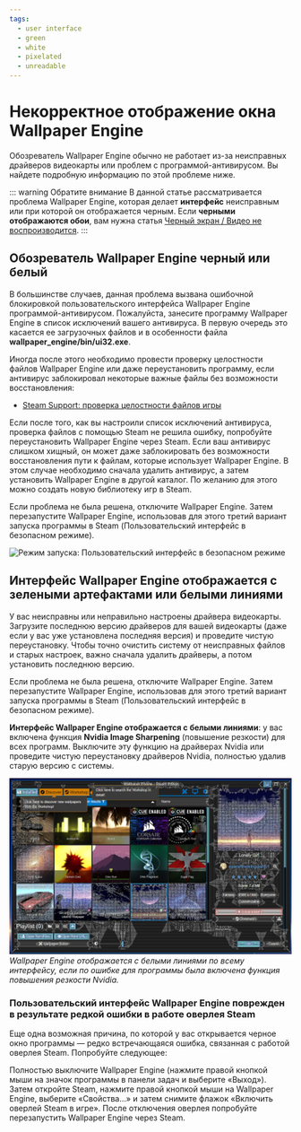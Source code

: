 ```yaml
---
tags:
  - user interface
  - green
  - white
  - pixelated
  - unreadable
---
```


# Некорректное отображение окна Wallpaper Engine

Обозреватель Wallpaper Engine обычно не работает из-за неисправных драйверов видеокарты или проблем с программой-антивирусом. Вы найдете подробную информацию по этой проблеме ниже.

::: warning
Обратите внимание В данной статье рассматривается проблема Wallpaper Engine, которая делает **интерфейс** неисправным или при которой он отображается черным. Если **черными отображаются обои**, вам нужна статья [Черный экран / Видео не воспроизводится](/noshow/notplaying.html).
:::

## Обозреватель Wallpaper Engine черный или белый

В большинстве случаев, данная проблема вызвана ошибочной блокировкой пользовательского интерфейса Wallpaper Engine программой-антивирусом. Пожалуйста, занесите программу Wallpaper Engine в список исключений вашего антивируса. В первую очередь это касается ее загрузочных файлов и в особенности файла **wallpaper_engine/bin/ui32.exe**.

Иногда после этого необходимо провести проверку целостности файлов Wallpaper Engine или даже переустановить программу, если антивирус заблокировал некоторые важные файлы без возможности восстановления:

* [Steam Support: проверка целостности файлов игры](https://support.steampowered.com/kb_article.php?ref=2037-QEUH-3335)

Если после того, как вы настроили список исключений антивируса, проверка файлов с помощью Steam не решила ошибку, попробуйте переустановить Wallpaper Engine через Steam. Если ваш антивирус слишком хищный, он может даже заблокировать без возможности восстановления пути к файлам, которые использует Wallpaper Engine. В этом случае необходимо сначала удалить антивирус, а затем установить Wallpaper Engine в другой каталог. По желанию для этого можно создать новую библиотеку игр в Steam.

Если проблема не была решена, отключите Wallpaper Engine. Затем перезапустите Wallpaper Engine, использовав для этого третий вариант запуска программы в Steam (Пользовательский интерфейс в безопасном режиме).

![Режим запуска: Пользовательский интерфейс в безопасном режиме](/img/faq/steam_launch_option.jpg)

## Интерфейс Wallpaper Engine отображается с зелеными артефактами или белыми линиями

У вас неисправны или неправильно настроены драйвера видеокарты. Загрузите последнюю версию драйверов для вашей видеокарты (даже если у вас уже установлена последняя версия) и проведите чистую переустановку. Чтобы точно очистить систему от неисправных файлов и старых настроек, важно сначала удалить драйверы, а потом установить последнюю версию.

Если проблема не была решена, отключите Wallpaper Engine. Затем перезапустите Wallpaper Engine, использовав для этого третий вариант запуска программы в Steam (Пользовательский интерфейс в безопасном режиме).

**Интерфейс Wallpaper Engine отображается с белыми линиями**: у вас включена функция **Nvidia Image Sharpening** (повышение резкости) для всех программ. Выключите эту функцию на драйверах Nvidia или проведите чистую переустановку драйверов Nvidia, полностью удалив старую версию с системы.

![Проблема с функцией повышения резкости: Nvidia Image Sharpening](./imagesharpening.png) *Wallpaper Engine отображается с белыми линиями по всему интерфейсу, если по ошибке для программы была включена функция повышения резкости Nvidia.*

### Пользовательский интерфейс Wallpaper Engine поврежден в результате редкой ошибки в работе оверлея Steam

Еще одна возможная причина, по которой у вас открывается черное окно программы — редко встречающаяся ошибка, связанная с работой оверлея Steam. Попробуйте следующее:

Полностью выключите Wallpaper Engine (нажмите правой кнопкой мыши на значок программы в панели задач и выберите «Выход»). Затем откройте Steam, нажмите правой кнопкой мыши на Wallpaper Engine, выберите «Свойства…» и затем снимите флажок «Включить оверлей Steam в игре». После отключения оверлея попробуйте перезапустить Wallpaper Engine через Steam. 